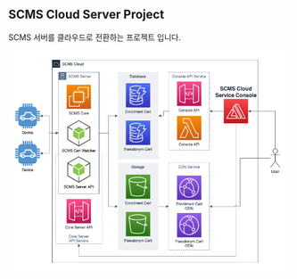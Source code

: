 ## SCMS Cloud Server Project

SCMS 서버를 클라우드로 전환하는 프로젝트 입니다.

<img src="https://github.com/scms-cloud/.github/blob/b0be9a72c909ff2925a6481f94b9eada4670c204/profile/SCMS_Cloud_Service_architecture.drawio.png"/>

<!--

**Here are some ideas to get you started:**

🙋‍♀️ A short introduction - what is your organization all about?
🌈 Contribution guidelines - how can the community get involved?
👩‍💻 Useful resources - where can the community find your docs? Is there anything else the community should know?
🍿 Fun facts - what does your team eat for breakfast?
🧙 Remember, you can do mighty things with the power of [Markdown](https://docs.github.com/github/writing-on-github/getting-started-with-writing-and-formatting-on-github/basic-writing-and-formatting-syntax)
-->
